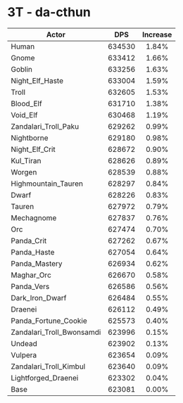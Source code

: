 # 3T - da-cthun
| Actor | DPS | Increase |
|---|:---:|:---:|
|Human|634530|1.84%|
|Gnome|633412|1.66%|
|Goblin|633256|1.63%|
|Night_Elf_Haste|633004|1.59%|
|Troll|632605|1.53%|
|Blood_Elf|631710|1.38%|
|Void_Elf|630468|1.19%|
|Zandalari_Troll_Paku|629262|0.99%|
|Nightborne|629180|0.98%|
|Night_Elf_Crit|628672|0.90%|
|Kul_Tiran|628626|0.89%|
|Worgen|628539|0.88%|
|Highmountain_Tauren|628297|0.84%|
|Dwarf|628226|0.83%|
|Tauren|627972|0.79%|
|Mechagnome|627837|0.76%|
|Orc|627474|0.70%|
|Panda_Crit|627262|0.67%|
|Panda_Haste|627054|0.64%|
|Panda_Mastery|626934|0.62%|
|Maghar_Orc|626670|0.58%|
|Panda_Vers|626586|0.56%|
|Dark_Iron_Dwarf|626484|0.55%|
|Draenei|626112|0.49%|
|Panda_Fortune_Cookie|625573|0.40%|
|Zandalari_Troll_Bwonsamdi|623996|0.15%|
|Undead|623902|0.13%|
|Vulpera|623654|0.09%|
|Zandalari_Troll_Kimbul|623640|0.09%|
|Lightforged_Draenei|623302|0.04%|
|Base|623081|0.00%|

